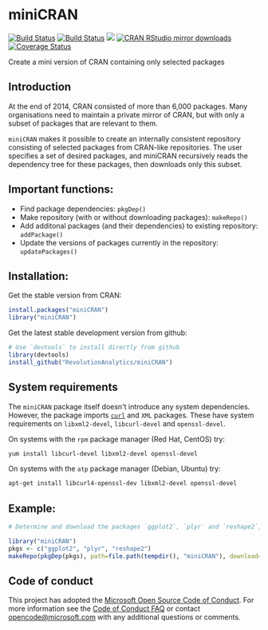 miniCRAN
========

[![Build Status](https://travis-ci.org/RevolutionAnalytics/miniCRAN.svg?branch=master)](https://travis-ci.org/RevolutionAnalytics/miniCRAN)
[![Build Status](https://travis-ci.org/RevolutionAnalytics/miniCRAN.svg?branch=dev)](https://travis-ci.org/RevolutionAnalytics/miniCRAN)
[![](http://www.r-pkg.org/badges/version/miniCRAN)](http://www.r-pkg.org/pkg/miniCRAN)
[![CRAN RStudio mirror downloads](http://cranlogs.r-pkg.org/badges/miniCRAN)](http://www.r-pkg.org/pkg/miniCRAN)
[![Coverage Status](https://img.shields.io/codecov/c/github/RevolutionAnalytics/miniCRAN/master.svg)](https://codecov.io/github/RevolutionAnalytics/miniCRAN?branch=master)

Create a mini version of CRAN containing only selected packages

## Introduction

At the end of 2014, CRAN consisted of more than 6,000 packages.  Many organisations need to maintain a private mirror of CRAN, but with only a subset of packages that are relevant to them.

`miniCRAN` makes it possible to create an internally consistent repository consisting of selected packages from CRAN-like repositories.  The user specifies a set of desired packages, and miniCRAN recursively reads the dependency tree for these packages, then downloads only this subset.  

## Important functions:

* Find package dependencies: `pkgDep()`
* Make repository (with or without downloading packages): `makeRepo()`
* Add additonal packages (and their dependencies) to existing repository: `addPackage()`
* Update the versions of packages currently in the repository: `updatePackages()`

## Installation:

Get the stable version from CRAN:

```r
install.packages("miniCRAN")
library("miniCRAN")
```


Get the latest stable development version from github:

```r
# Use `devtools` to install directly from github
library(devtools)
install_github("RevolutionAnalytics/miniCRAN")
```

## System requirements

The `miniCRAN` package itself doesn't introduce any system dependencies.  However, the package imports [`curl`](https://cran.r-project.org/package=curl) and `XML` packages. These have system requirements on `libxml2-devel`, `libcurl-devel` and `openssl-devel`.

On systems with the `rpm` package manager (Red Hat, CentOS) try:

```bash
yum install libcurl-devel libxml2-devel openssl-devel
```

On systems with the `atp` package manager (Debian, Ubuntu) try:

```bash
apt-get install libcurl4-openssl-dev libxml2-devel openssl-devel
```

    
## Example:

```r
# Determine and download the packages `ggplot2`, `plyr` and `reshape2`, including their dependencies:

library("miniCRAN")
pkgs <- c("ggplot2", "plyr", "reshape2")
makeRepo(pkgDep(pkgs), path=file.path(tempdir(), "miniCRAN"), download=TRUE)
```

## Code of conduct

This project has adopted the [Microsoft Open Source Code of Conduct](https://opensource.microsoft.com/codeofconduct/). For more information see the [Code of Conduct FAQ](https://opensource.microsoft.com/codeofconduct/faq/) or contact [opencode@microsoft.com](mailto:opencode@microsoft.com) with any additional questions or comments.
